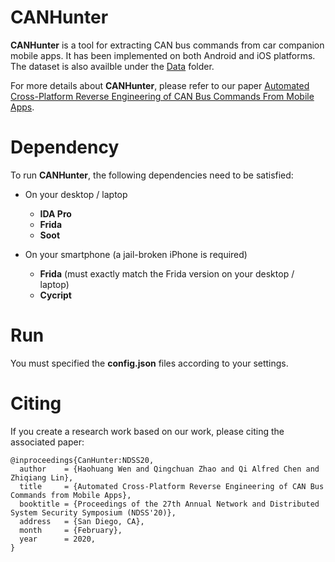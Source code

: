 # CANHunter

**CANHunter** is a tool for extracting CAN bus commands from car companion mobile apps. It has been implemented on both Android and iOS platforms. The dataset is also availble under the [Data](https://github.com/OSUSecLab/CANHunter/tree/master/Data) folder.

For more details about **CANHunter**, please refer to our paper [Automated Cross-Platform Reverse Engineering of CAN Bus Commands From Mobile Apps](https://www.ndss-symposium.org/wp-content/uploads/2020/02/24231.pdf).


# Dependency
To run **CANHunter**, the following dependencies need to be satisfied:

- On your desktop / laptop
  - **IDA Pro**
  - **Frida**
  - **Soot**
  
- On your smartphone (a jail-broken iPhone is required)
  - **Frida** (must exactly match the Frida version on your desktop / laptop)
  - **Cycript**

# Run
You must specified the **config.json** files according to your settings.



# Citing

If you create a research work based on our work, please citing the associated paper:
```
@inproceedings{CanHunter:NDSS20,
  author    = {Haohuang Wen and Qingchuan Zhao and Qi Alfred Chen and Zhiqiang Lin},
  title     = {Automated Cross-Platform Reverse Engineering of CAN Bus Commands from Mobile Apps},
  booktitle = {Proceedings of the 27th Annual Network and Distributed System Security Symposium (NDSS'20)},
  address   = {San Diego, CA},
  month     = {February},
  year      = 2020,
}
```
